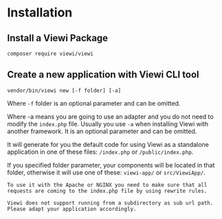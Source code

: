 # Installation

## Install a Viewi Package

```
composer require viewi/viewi
```

## Create a new application with Viewi CLI tool

```
vendor/bin/viewi new [-f folder] [-a]
```

Where `-f` folder is an optional parameter and can be omitted.

Where -a means you are going to use an adapter and you do not need to modify the `index.php` file. Usually you use `-a` when installing Viewi with another framework. It is an optional parameter and can be omitted.

It will generate for you the default code for using Viewi as a standalone application in one of these files: `/index.php` or `/public/index.php`.

If you specified folder parameter, your components will be located in that folder, otherwise it will use one of these: `viewi-app/` or `src/ViewiApp/`.

```warning
To use it with the Apache or NGINX you need to make sure that all requests are coming to the index.php file by using rewrite rules.
```

```warning
Viewi does not support running from a subdirectory as sub url path. Please adapt your application accordingly.
```
